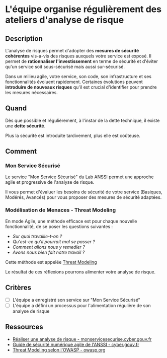 # L'équipe organise régulièrement des ateliers d'analyse de risque

## Description

L'analyse de risques permet d'adopter des **mesures de sécurité cohérentes**
vis-a-vis des risques auxquels votre service est exposé.
Il permet de **rationnaliser l'investissement** en terme de sécurité et d'éviter
qu'un service soit sous-sécurisé mais aussi sur-sécurisé.

Dans un milieu agile, votre service, son code, son infrastructure et ses
fonctionnalités évoluent rapidement. Certaines évolutions peuvent
**introduire de nouveaux risques** qu'il est crucial d'identifier pour
prendre les mesures nécessaires.

## Quand

Dès que possible et régulièrement, à l'instar de la dette technique, il existe
une **dette sécurité**.

Plus la sécurité est introduite tardivement, plus elle est coûteuse.

## Comment

### Mon Service Sécurisé

Le service "Mon Service Sécurisé" du Lab ANSSI permet une approche agile et
progressive de l'analyse de risque.

Il vous permet d'évaluer les besoins de sécurité de votre service (Basiques,
Modérés, Avancés) pour vous proposer des mesures de sécurité adaptées.

### Modélisation de Menaces - Threat Modeling

En mode Agile, une méthode efficace est pour chaque nouvelle fonctionnalité,
de se poser les questions suivantes :

* *Sur quoi travaille-t-on ?*
* *Qu'est-ce qu'il pourrait mal se passer ?*
* *Comment allons nous y remedier ?*
* *Avons nous bien fait notre travail ?*

Cette méthode est appelée
[Threat Modeling](https://owasp.org/www-community/Threat_Modeling)

Le résultat de ces réflexions pourrons alimenter votre analyse de risque.

## Critères

 - [ ] L'équipe a enregistré son service sur "Mon Service Sécurisé"
 - [ ] L'équipe a défini un processus pour l'alimentation régulière de son
analyse de risque

## Ressources

* [Réaliser une analyse de risque - monservicesecurise.cyber.gouv.fr](https://monservicesecurise.cyber.gouv.fr/articles/realiser-une-analyse-de-risques-de-la-securite-du-service)
* [Guide de sécurité numérique agile de l'ANSSI - cyber.gouv.fr](https://cyber.gouv.fr/sites/default/files/2018/11/guide-securite-numerique-agile-anssi-pa-v1.pdf)
* [Threat Modeling selon l'OWASP - owasp.org ](https://owasp.org/www-community/Threat_Modeling)

